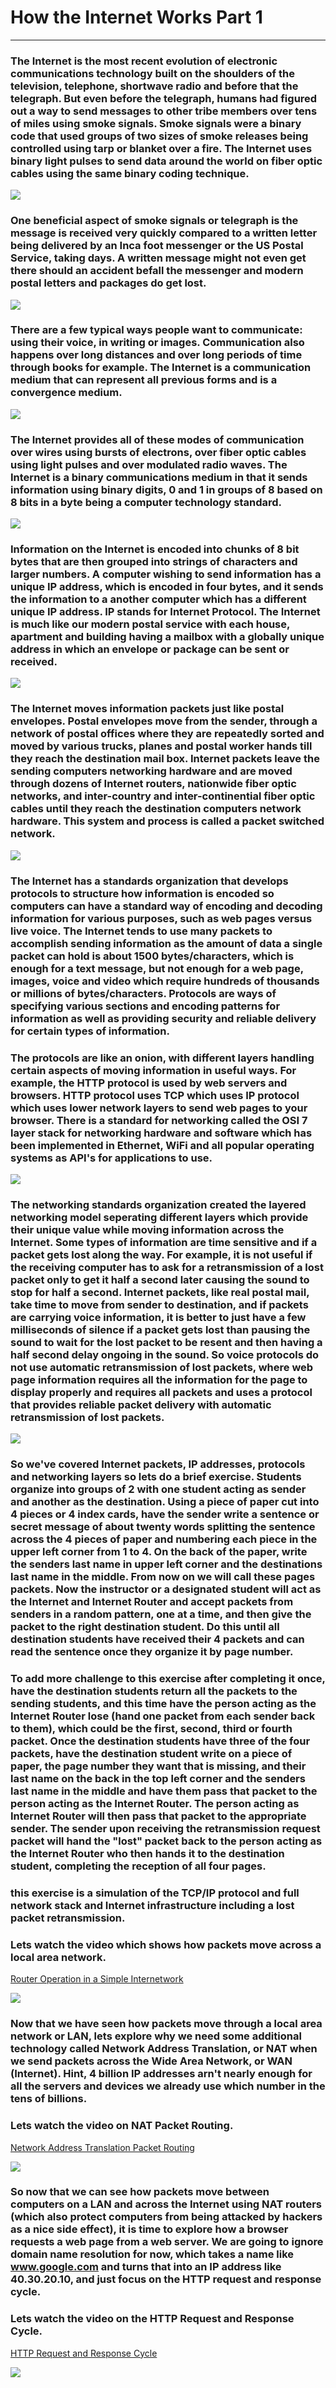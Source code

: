 # How the Internet Works Part 1

---
### The Internet is the most recent evolution of electronic communications technology built on the shoulders of the television, telephone, shortwave radio and before that the telegraph. But even before the telegraph, humans had figured out a way to send messages to other tribe members over tens of miles using smoke signals. Smoke signals were a binary code that used groups of two sizes of smoke releases being controlled using tarp or blanket over a fire. The Internet uses binary light pulses to send data around the world on fiber optic cables using the same binary coding technique.

![](images/SmokeAndTelegraph.png)

### One beneficial aspect of smoke signals or telegraph is the message is received very quickly compared to a written letter being delivered by an Inca foot messenger or the US Postal Service, taking days. A written message might not even get there should an accident befall the messenger and modern postal letters and packages do get lost.

![](images/IncaMessenger.png)

### There are a few typical ways people want to communicate: using their voice, in writing or images. Communication also happens over long distances and over long periods of time through books for example. The Internet is a communication medium that can represent all previous forms and is a convergence medium.

![](images/Convergence.png)

### The Internet provides all of these modes of communication over wires using bursts of electrons, over fiber optic cables using light pulses and over modulated radio waves. The Internet is a binary communications medium in that it sends information using binary digits, 0 and 1 in groups of 8 based on 8 bits in a byte being a computer technology standard.

![](images/TypesOfConnections.png)

### Information on the Internet is encoded into chunks of 8 bit bytes that are then grouped into strings of characters and larger numbers. A computer wishing to send information has a unique IP address, which is encoded in four bytes, and it sends the information to a another computer which has a different unique IP address. IP stands for Internet Protocol. The Internet is much like our modern postal service with each house, apartment and building having a mailbox with a globally unique address in which an envelope or package can be sent or received.

![](images/Mailboxes.png)

### The Internet moves information packets just like postal envelopes. Postal envelopes move from the sender, through a network of postal offices where they are repeatedly sorted and moved by various trucks, planes and postal worker hands till they reach the destination mail box. Internet packets leave the sending computers networking hardware and are moved through dozens of Internet routers, nationwide fiber optic networks, and inter-country and inter-continential fiber optic cables until they reach the destination computers network hardware. This system and process is called a packet switched network.

![](images/InterCountryAndContinentCables.png)

### The Internet has a standards organization that develops protocols to structure how information is encoded so computers can have a standard way of encoding and decoding information for various purposes, such as web pages versus live voice. The Internet tends to use many packets to accomplish sending information as the amount of data a single packet can hold is about 1500 bytes/characters, which is enough for a text message, but not enough for a web page, images, voice and video which require hundreds of thousands or millions of bytes/characters. Protocols are ways of specifying various sections and encoding patterns for information as well as providing security and reliable delivery for certain types of information.

### The protocols are like an onion, with different layers handling certain aspects of moving information in useful ways.  For example, the HTTP protocol is used by web servers and browsers. HTTP protocol uses TCP which uses IP protocol which uses lower network layers to send web pages to your browser. There is a standard for networking called the OSI 7 layer stack for networking hardware and software which has been implemented in Ethernet, WiFi and all popular operating systems as API's for applications to use. 

![](images/SevenLayers.png)

### The networking standards organization created the layered networking model seperating different layers which provide their unique value while moving information across the Internet. Some types of information are time sensitive and if a packet gets lost along the way. For example, it is not useful if the receiving computer has to ask for a retransmission of a lost packet only to get it half a second later causing the sound to stop for half a second. Internet packets, like real postal mail, take time to move from sender to destination, and if packets are carrying voice information, it is better to just have a few milliseconds of silence if a packet gets lost than pausing the sound to wait for the lost packet to be resent and then having a half second delay ongoing in the sound.  So voice protocols do not use automatic retransmission of lost packets, where web page information requires all the information for the page to display properly and requires all packets and uses a protocol that provides reliable packet delivery with automatic retransmission of lost packets.

![](images/VOIP.png)

### So we've covered Internet packets, IP addresses, protocols and networking layers so lets do a brief exercise. Students organize into groups of 2 with one student acting as sender and another as the destination.  Using a piece of paper cut into 4 pieces or 4 index cards, have the sender write a sentence or secret message of about twenty words splitting the sentence across the 4 pieces of paper and numbering each piece in the upper left corner from 1 to 4. On the back of the paper, write the senders last name in upper left corner and the destinations last name in the middle. From now on we will call these pages packets. Now the instructor or a designated student will act as the Internet and Internet Router and accept packets from senders in a random pattern, one at a time, and then give the packet to the right destination student.  Do this until all destination students have received their 4 packets and can read the sentence once they organize it by page number.
### To add more challenge to this exercise after completing it once, have the destination students return all the packets to the sending students, and this time have the person acting as the Internet Router lose (hand one packet from each sender back to them), which could be the first, second, third or fourth packet.  Once the destination students have three of the four packets, have the destination student write on a piece of paper, the page number they want that is missing, and their last name on the back in the top left corner and the senders last name in the middle and have them pass that packet to the person acting as the Internet Router. The person acting as Internet Router will then pass that packet to the appropriate sender. The sender upon receiving the retransmission request packet will hand the "lost" packet back to the person acting as the Internet Router who then hands it to the destination student, completing the reception of all four pages.

### this exercise is a simulation of the TCP/IP protocol and full network stack and Internet infrastructure including a lost packet retransmission.

### Lets watch the video which shows how packets move across a local area network.

[Router Operation in a Simple Internetwork](https://www.youtube.com/watch?v=GTyE4eHxMuY)

![](images/NetworkTransport.png)

### Now that we have seen how packets move through a local area network or LAN, lets explore why we need some additional technology called Network Address Translation, or NAT when we send packets across the Wide Area Network, or WAN (Internet). Hint, 4 billion IP addresses arn't nearly enough for all the servers and devices we already use which number in the tens of billions.

### Lets watch the video on NAT Packet Routing.

[Network Address Translation Packet Routing](https://www.youtube.com/watch?v=QBqPzHEDzvo)

![](images/NetworkAddressTranslation.png)

### So now that we can see how packets move between computers on a LAN and across the Internet using NAT routers (which also protect computers from being attacked by hackers as a nice side effect), it is time to explore how a browser requests a web page from a web server. We are going to ignore domain name resolution for now, which takes a name like www.google.com and turns that into an IP address like 40.30.20.10, and just focus on the HTTP request and response cycle.

### Lets watch the video on the HTTP Request and Response Cycle.

[HTTP Request and Response Cycle](https://www.youtube.com/watch?v=DrI2lUXL1no)

![](images/HTTPRequest.png)
